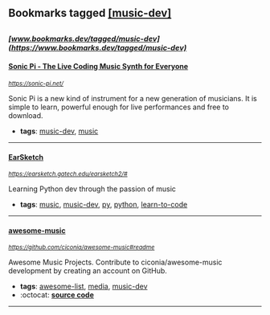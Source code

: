 ## Bookmarks tagged [[music-dev]](https://www.bookmarks.dev/search?q=[music-dev])

_<sup><sup>[www.bookmarks.dev/tagged/music-dev](https://www.bookmarks.dev/tagged/music-dev)</sup></sup>_
---
#### [Sonic Pi - The Live Coding Music Synth for Everyone](https://sonic-pi.net/)
_<sup>https://sonic-pi.net/</sup>_

Sonic Pi is a new kind of instrument for a new generation of musicians. It is simple to learn, powerful enough for live performances and free to download.
* **tags**: [music-dev](../tagged/music-dev.md), [music](../tagged/music.md)
---
#### [EarSketch](https://earsketch.gatech.edu/earsketch2/#)
_<sup>https://earsketch.gatech.edu/earsketch2/#</sup>_

Learning Python dev through the passion of music
* **tags**: [music](../tagged/music.md), [music-dev](../tagged/music-dev.md), [py](../tagged/py.md), [python](../tagged/python.md), [learn-to-code](../tagged/learn-to-code.md)
---
#### [awesome-music](https://github.com/ciconia/awesome-music#readme)
_<sup>https://github.com/ciconia/awesome-music#readme</sup>_

Awesome Music Projects. Contribute to ciconia/awesome-music development by creating an account on GitHub.
* **tags**: [awesome-list](../tagged/awesome-list.md), [media](../tagged/media.md), [music-dev](../tagged/music-dev.md)
* :octocat: **[source code](https://github.com/ciconia/awesome-music#readme)**
---

